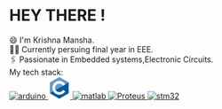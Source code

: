 <h1>HEY THERE !</h1>
😄 I'm Krishna Mansha.</br>
🧑‍🎓 Currently persuing final year in EEE.</br>
🖇️ Passionate in Embedded systems,Electronic Circuits.</br>
My tech stack:</br>
 <a href="https://www.arduino.cc/" target="_blank" rel="noreferrer"> <img src="https://cdn.worldvectorlogo.com/logos/arduino-1.svg" alt="arduino" width="40" height="40"/> </a><a href="https://www.cprogramming.com/" target="_blank" rel="noreferrer"> <img src="https://raw.githubusercontent.com/devicons/devicon/master/icons/c/c-original.svg" alt="c" width="40" height="40"/> </a> <a href="https://www.mathworks.com/" target="_blank" rel="noreferrer"> <img src="https://upload.wikimedia.org/wikipedia/commons/2/21/Matlab_Logo.png" alt="matlab" width="40" height="40"/>  <img src="https://pbs.twimg.com/media/FOC1MVxX0AMKgSx.png" alt="Proteus" width="40" height="40"/></a><a href="https://www.st.com/content/st_com/en.html" target="_blank" rel="noreferrer"> <img src="https://cdn.worldvectorlogo.com/logos/st-microelectronics-1.svg" alt="stm32" width="40" height="40"/>
